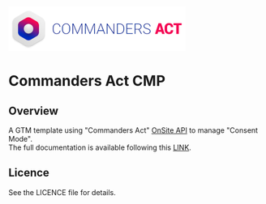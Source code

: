 [![Commanders Act Logo](/Screenshots/CommandersAct.png)](https://www.commandersact.com/)
# Commanders Act CMP
## Overview
A GTM template using "Commanders Act" [OnSite API](https://doc.commandersact.com/features/consent-management/onsite-api) to manage "Consent Mode".<br>The full documentation is available following this [LINK](https://doc.commandersact.com/features/consent-management/setup-guides/tag-manager/google-tag-manager-gtm-consent-mode).

## Licence
See the LICENCE file for details.
